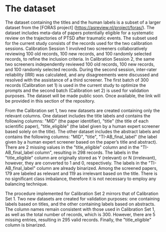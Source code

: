 # The dataset
The dataset containing the titles and the human labels is a subset of a larger dataset from the [FORAS project] (https://asreview.nl/project/foras/). The dataset includes meta-data of  papers potentially eligible for a systematic review on the trajectories of PTSD after traumatic events. The subset used for the current study consists of the records used for the two calibration sessions. Calibration Session 1 involved two screeners collaboratively reviewing 100 old records, 100 new records, and 100 randomly selected records, to refine the inclusion criteria. In Calibration Session 2, the same two screeners independently reviewed 100 old records, 100 new records, and 100 randomly selected records. During the second session, inter-rater reliability (IRR) was calculated, and any disagreements were discussed and resolved with the assistance of a third screener. The first batch of 300 records (Calibration set 1) is used in the current study to optimize the prompts and the second batch (Calibration set 2) is used for validation purposes. The dataset will be made public soon. Once available, the link will be provided in this section of the repository.

From the Calibration set 1, two new datasets are created containing only the relevant columns. One dataset includes the title labels and contains the following columns: "MID" (the paper identifier), "title" (the title of each scientific paper), "title_eligible" (the label given by a human expert screener based solely on the title). The other dataset includes the abstract labels and contains the following columns: "MID", "title", "TI-AB_final_label" (the label given by a human expert screener based on the paper’s title and abstract).
There are 2 missing values in the "title_eligible" column and in the "TI-AB_final_label column", resulting in 298 records. 
The labels in the "title_eligible" column are originally stored as Y (relevant) or N (irrelevant), however, they are converted to 1 and 0, respectively. The labels in the  "TI-AB_final_label" column are already binarized.
Among the screened papers, 179 are labeled as relevant and 119 as irrelevant based on the title. There is no significant class imbalance, therefore it is not necessary to employ any balancing technique. 

The procedure implemented for Calibration Set 2 mirrors that of Calibration Set 1. 
Two new datasets are created for validation purposes: one containing labels based on titles, and the other containing labels based on abstracts. The column names remain consistent with those used in Calibration Set 1, as well as the total number of records, which is 300. However, there are 5 missing entries, resulting in 295 valid records. Finally, the "title_eligible" column is binarized.